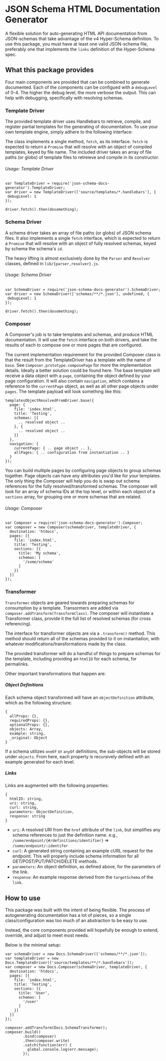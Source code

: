 JSON Schema HTML Documentation Generator
=========================================
A flexible solution for auto-generating HTML API documentation from JSON-schemas that take advantage of the v4 Hyper-Schema definition. To use this package, you must have at least one valid JSON-schema file, preferably one that implements the `links` definition of the Hyper-Schema spec.

## What this package provides ##
Four main components are provided that can be combined to generate documented. Each of the components can be configued with a `debugLevel` of 0-4. The higher the debug level, the more verbose the output. This can help with debugging, specifically with resolving schemas.

### Template Driver
The provided template driver uses Handlebars to retrieve, compile, and register partial templates for the generating of documentation. To use your own template engine, simply adhere to the following interface:

The class implements a single method, `fetch`, as its interface. `fetch` is expected to return a `Promise` that will resolve with an object of compiled templates, keyed by file name. The included driver takes an array of file paths (or globs) of template files to retreieve and compile in its constructor.

###### Usage: Template Driver
```
var TemplateDriver = require('json-schema-docs-generator').TemplateDriver;
var driver = new TemplateDriver(['source/templates/*.handlebars'], {
 debugLevel: 1
});

driver.fetch().then(dosomething);
```

### Schema Driver
A schema driver takes an array of file paths (or globs) of JSON schema files. It also implements a single `fetch` interface, which is expected to return a `Promise` that will resolve with an object of fully resolved schemas, keyed by schema the schema's `id`.

The heavy lifting is almost exclusively done by the `Parser` and `Resolver` classes, defined in `lib/{parser,resolver}.js`.

###### Usage: Schema Driver
```
var SchemaDriver = require('json-schema-docs-generator').SchemaDriver;
var driver = new SchemaDriver(['schemas/**/*.json'], undefined, {
 debugLevel: 1
});

driver.fetch().then(dosomething);
```

### Composer
A Composer's job is to take templates and schemas, and produce HTML documentation. It will use the `fetch` interface on both drivers, and take the results of each to compose one or more pages that are configured.

The current implementation requirement for the provided Composer class is that the result from the TemplateDriver has a template with the name of `base`. See `Composer.prototype.composePage` for more the implementation details. Ideally a better solution could be found here. The base template will receive a data object with a `page`, containing the object defined by your page configuration. It will also contain `navigation`, which contains a reference to the `currentPage` object, as well as all other page objects under `pages`. The template payload will look something like this:

```
templatesObjectResolvedFromDriver.base({
  page: {
    file: 'index.html',
    title: 'Testing',
    schemas: [{
      .. resolved object ..
    }, {
      .. resolved object ..
    }]
  },
  navigation: {
    currentPage: { .. page object .. },
    allPages: { .. configuration from instantiation .. }
  }
});
```

You can build multiple pages by configuring page objects to group schemas together. Page objects can have any attributes you'd like for your templates. The only thing the Composer will help you do is swap out schema references for the fully resolved/transformed schemas. The composer will look for an array of schema IDs at the top level, or within each object of a `sections` array, for grouping one or more schemas that are related.

###### Usage: Composer
```
var Composer = require('json-schema-docs-generator').Composer;
var composer = new Composer(schemaDriver, templateDriver, {
  destination: 'htdocs',
  pages: [{
    file: 'index.html',
    title: 'Testing',
    sections: [{
      title: 'My schema',
      schemas: [
        '/some/schema'
      ]
    }]
  }]
});
```

### Transformer
`Transformer` objects are geared towards preparing schemas for consumption by a template. Transormers are added via `composer.addTransform(TransformClass)`. The composer will instantiate a Transformer class, provide it the full list of resolved schemas (for cross referencing).

The interface for transformer objects are via a `.transform()` method.  This method should return all of the schemas provided to it on instantiation, with whatever modifications/transformations made by the class.

The provided transformer will do a handful of things to prepare schemas for the template, including providing an `htmlID` for each schema, for permalinks.

Other important transformations that happen are:

##### Object Definitions
Each schema object transformed will have an `objectDefinition` attribute, which as the following structure:

```
{
  allProps: {},
  requiredProps: {},
  optionalProps: {},
  objects: Array,
  example: string,
  _original: Object
}
```

If a schema utilizes `oneOf` or `anyOf` definitions, the sub-objects will be stored under `objects`. From here, each property is recursively defined with an example generated for each level.

##### Links
Links are augmented with the following properties:

```
{
  htmlID: string,
  uri: string,
  curl: string,
  parameters: ObjectDefinition,
  response: string
}
```

- `uri`: A resolved URI from the `href` attribute of the `link`, but simplifies any schema references to just the definition name. e.g., `/some/endpoint/{#/definitions/identifier}` => `/some/endpoint/:identifer`
- `curl`: A generated string containing an example cURL request for the endpoint. This will properly include schema information for all GET/POST/PUT/PATCH/DELETE methods.
- `parameters`: An object definition, as defined above, for the parameters of the link.
- `response`: An example response derived from the `targetSchema` of the `link`.


## How to use ##
This package was built with the intent of being flexible. The process of autogenerating documentation has a lot of pieces, so a single class/configuration was too much of an abstraction to be easy to use.

Instead, the core components provided will hopefully be enough to extend, override, and adjust to meet most needs.

Below is the minimal setup:

```
var schemaDriver = new Docs.SchemaDriver(['schemas/**/*.json']);
var templateDriver = new Docs.TemplateDriver(['source/templates/**/*.handlebars']);
var composer = new Docs.Composer(schemaDriver, templateDriver, {
  destination: 'htdocs',
  pages: [{
    file: 'index.html',
    title: 'Testing',
    sections: [{
      title: 'User',
      schemas: [
        '/user'
      ]
    }]
  }]
});

composer.addTransform(Docs.SchemaTransformer);
composer.build()
        .bind(composer)
        .then(composer.write)
        .catch(function(err) {
          global.console.log(err.message);
        });
```
